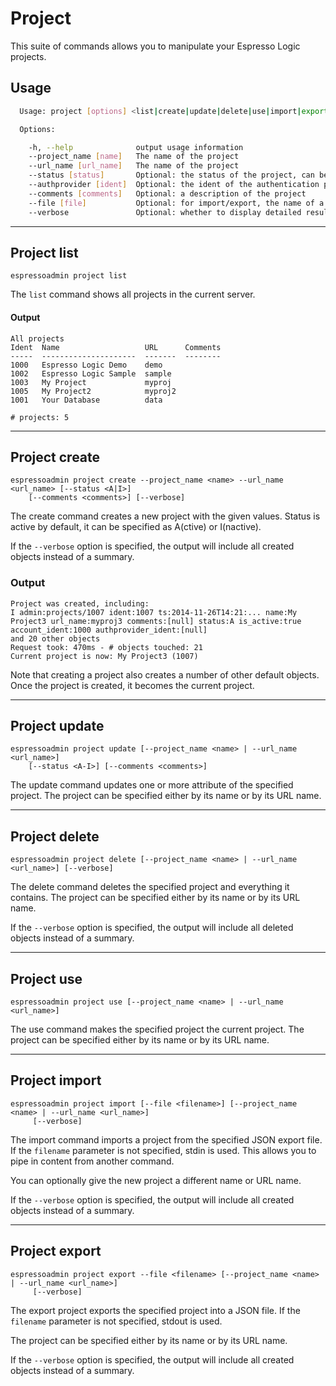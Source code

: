 # Project

This suite of commands allows you to manipulate your Espresso Logic projects.

## Usage
```sh
  Usage: project [options] <list|create|update|delete|use|import|export>

  Options:

    -h, --help              output usage information
    --project_name [name]   The name of the project
    --url_name [url_name]   The name of the project
    --status [status]       Optional: the status of the project, can be A (for Active) or I for (Inactive)
    --authprovider [ident]  Optional: the ident of the authentication provider for the project
    --comments [comments]   Optional: a description of the project
    --file [file]           Optional: for import/export, the name of a file to read from/save to, if unspecified, use stdin/stdout
    --verbose               Optional: whether to display detailed results, or just a summary

```
***
## Project list
    espressoadmin project list

The `list` command shows all projects in the current server.

#### Output
    All projects
    Ident  Name                   URL      Comments
    -----  ---------------------  -------  --------
    1000   Espresso Logic Demo    demo
    1002   Espresso Logic Sample  sample
    1003   My Project             myproj
    1005   My Project2            myproj2
    1001   Your Database          data
    
    # projects: 5


***
## Project create

    espressoadmin project create --project_name <name> --url_name <url_name> [--status <A|I>] 
        [--comments <comments>] [--verbose]

The create command creates a new project with the given values. Status is active by default, it can be specified
as A(ctive) or I(nactive).

If the `--verbose` option is specified, the output will include all created objects instead of a summary.

### Output

	Project was created, including:
	I admin:projects/1007 ident:1007 ts:2014-11-26T14:21:... name:My Project3 url_name:myproj3 comments:[null] status:A is_active:true account_ident:1000 authprovider_ident:[null]
	and 20 other objects
	Request took: 470ms - # objects touched: 21
	Current project is now: My Project3 (1007)

Note that creating a project also creates a number of other default objects.
Once the project is created, it becomes the current project.

***
## Project update

    espressoadmin project update [--project_name <name> | --url_name <url_name>] 
        [--status <A-I>] [--comments <comments>]

The update command updates one or more attribute of the specified project.
The project can be specified either by its name or by its URL name.

***
## Project delete

    espressoadmin project delete [--project_name <name> | --url_name <url_name>] [--verbose]

The delete command deletes the specified project and everything it contains.
The project can be specified either by its name or by its URL name.

If the `--verbose` option is specified, the output will include all deleted objects instead of a summary.

***
## Project use

    espressoadmin project use [--project_name <name> | --url_name <url_name>]

The use command makes the specified project the current project.
The project can be specified either by its name or by its URL name.

***
## Project import

    espressoadmin project import [--file <filename>] [--project_name <name> | --url_name <url_name>]
         [--verbose]

The import command imports a project from the specified JSON export file.
If the `filename` parameter is not specified, stdin is used. This allows you
to pipe in content from another command.

You can optionally give the new project a different name or URL name.

If the `--verbose` option is specified, the output will include all created objects instead of a summary.

***
## Project export

    espressoadmin project export --file <filename> [--project_name <name> | --url_name <url_name>]
         [--verbose]
    
The export project exports the specified project into a JSON file.
If the `filename` parameter is not specified, stdout is used.

The project can be specified either by its name or by its URL name.

If the `--verbose` option is specified, the output will include all created objects instead of a summary.
